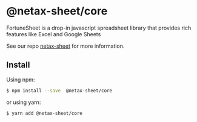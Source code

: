 # @netax-sheet/core

FortuneSheet is a drop-in javascript spreadsheet library that provides rich features like Excel and Google Sheets

See our repo [netax-sheet](https://github.com/netmehmetdimen/netax-sheet) for more information.

## Install

Using npm:

```bash
$ npm install --save  @netax-sheet/core
```

or using yarn:

```bash
$ yarn add @netax-sheet/core
```
